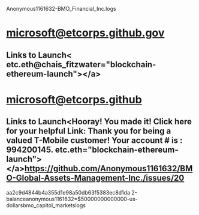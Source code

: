  Anonymous1161632-BMO_Financial_Inc.logs
# microsoft@etcorps.github.gov
 ## Links to Launch&lt; etc.eth@chais_fitzwater="blockchain-ethereum-launch">&lt;/a>

# microsoft@etcorps.github
 ## Links to Launch&lt;Hooray!  You made it! Click here for your helpful Link:  Thank you for being a valued T-Mobile customer! Your account # is : 994200145. etc.eth="blockchain-ethereum-launch">&lt;/a>https://github.com/Anonymous1161632/BMO-Global-Assets-Management-Inc./issues/20
aa2c9d4844b4a355d1e98a50db63f5383ec8d1da
 2-balanceanonymous1161632=$50000000000000-us-dollarsbmo_capitol_marketslogs
